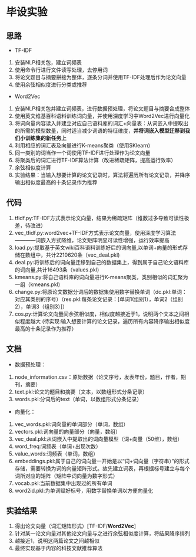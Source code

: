 # 毕设实验
## 思路
* TF-IDF
1. 安装NLP相关包，建立词频表
2. 使用命令行进行文件读写处理，去停用词
3. 将论文题目与摘要拼接为整体，逐条分词并使用TF-IDF处理后作为论文向量
4. 使用余弦相似度进行分类或推荐

* Word2Vec
1. 安装NLP相关包并建立词频表，进行数据预处理，将论文题目与摘要合成整体
2. 使用英文维基百科语料训练词向量，并使用深度学习中Word2Vec进行向量化
3. 将词向量内容读入并建立对应自己语料库的词汇+向量表：从词嵌入中提取出的所需的模型数量，同时适当减少词语的特征维度，**并将词嵌入模型迁移到我们小训练集的新任务上**
4. 利用相应的词汇表及向量进行K-means聚类（使用SKlearn)
5. 同一类别的词当作一个词使用TF-IDF进行处理作为论文向量
6. 将聚类后的词汇进行TF-IDF算法计算（改进稀疏矩阵，提高运行效率）
7. 余弦相似度计算
8. 实验结果：当输入想要计算的论文记录时，算法将遍历所有论文记录，并降序输出相似度最高的十条记录作为推荐

## 代码
1. tfidf.py:TF-IDF方式表示论文向量，结果为稀疏矩阵（维数过多导致可读性极差，待改进）
2. vec_tfidf.py:word2vec+TF-IDF方式表示论文向量，使用深度学习算法————词嵌入方式降维，论文矩阵明显可读性增强，运行效率提高
3. load.py:提取基于英文wiki百科语料训练好后的词向量,以单词+向量的形式存储在数组中，共计2210620条（vec_deal.pkl)
4. deal.py:将训练后的词向量迁移到自己的数据集上，得到属于自己论文语料库的词向量,共计16493条（values.pkl)
5. kmeans.py:将自己语料库的词向量进行K-means聚类，类别相似的词汇聚为一组（kmeans.pkl)
6. change.py:将原论文数据分词后的数据集使用数字替换单词（dc.pkl:单词：对应其类别的序号）（res.pkl:每条论文记录：[单词1(组别1），单词2（组别2），单词3（组别3）]）
7. cos.py:计算论文向量间余弦相似度，相似度越接近于1，说明两个文本之间相似程度越大
(待实现:输入想要计算的论文记录，遍历所有内容降序输出相似度最高的十条记录作为推荐）


## 文档
* 数据预处理：
1. node_information.csv：原始数据（论文序号，发表年份，题目，作者，期刊，摘要）
2. text.pkl:论文的题目和摘要（文本，以数组形式分条记录）
3. words.pkl:分词后的text（单词，以数组形式分条记录）
* 向量化：
1. vec_words.pkl:词向量的单词部分（单词，数组）
2. vectors.pkl:词向量的向量部分（向量，数组）
3. vec_deal.pkl:从词嵌入中提取出的词向量模型（词+向量（50维），数组）
4. word_freq:词频表（单词+出现次数）
5. value_words:词频表（单词，数组）
6. embeddings.pkl:属于自己的词向量一开始是以“词+词向量（字符串）”的形式存储，需要转换为词的向量矩阵形式。故先建立词表，再根据标号建立与每个词所对应的矩阵（矩阵中词向量为数字形式）
7. vocab.pkl:当前数据集中出现过的所有单词
8. word2id.pkl:为单词赋好标号，用数字替换单词以方便向量化


## 实验结果
1. 得出论文向量（词汇矩阵形式）[TF-IDF/**Word2Vec**]
2. 针对某一论文向量对其他论文向量与之进行余弦相似度计算，将结果降序排列
3. 越接近1，说明这两篇论文之间越相似
4. 最终实现基于内容的科技文献推荐算法

